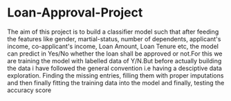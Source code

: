 # Loan-Approval-Project
The aim of this project is to build a classifier model such that after feeding the features like gender, martial-status, number of dependents, applicant's income, co-applicant's income, Loan Amount, Loan Tenure etc, the model can predict in Yes/No whether the loan shall be approved or not.For this we are training the model with labelled data of Y/N.But before actually building the data i have followed the general convention i.e having a desciptive data exploration. Finding the missing entries, filling them with proper imputations and then finally fitting the training data into the model and finally, testing the accuracy score
